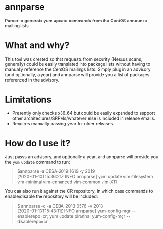 # annparse
 Parser to generate yum update commands from the CentOS announce mailing lists

# What and why?
This tool was created so that requests from security (Nessus scans, generally) could be easily translated into package lists 
without having to manually reference the CentOS mailings lists.  Simply plug in an advisory (and optionally, a year) and 
annparse will provide you a list of packages referenced in the advisory.

# Limitations
* Presently only checks x86_64 but could be easily expanded to support other architectures/SRPMs/whatever else is included 
in release emails.
* Requires manually passing year for older releases.

# How do I use it?
Just passs an advisory, and optionally a year, and annparse will provide you the `yum update` command to run:
> $annparse -a CESA-2019:1619 -y 2019  
> [2020-01-13T15:36:21Z INFO  annparse] yum update vim-filesystem vim-minimal vim-enhanced vim-common vim-X11

You can also run it against the CR repository, in which case commands to enable/disable the repository will be included:
>$ annparse -c -a CEBA-2013:0576 -y 2013  
>[2020-01-13T15:43:11Z INFO  annparse] yum-config-mgr --enablerepo=cr; yum update piranha; yum-config-mgr --disablerepo=cr

